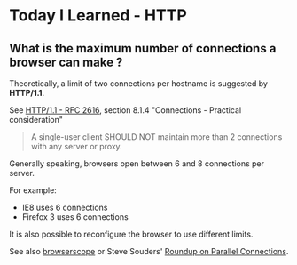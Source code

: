 # Today I Learned - HTTP

## What is the maximum number of connections a browser can make ?

Theoretically, a limit of two connections per hostname is suggested by **HTTP/1.1**.

See [HTTP/1.1 - RFC 2616](https://www.ietf.org/rfc/rfc2616.txt), section 8.1.4
"Connections - Practical consideration"

> A single-user client SHOULD NOT maintain more than 2 connections with any server or proxy.

Generally speaking, browsers open between 6 and 8 connections per server.

For example:

* IE8 uses 6 connections
* Firefox 3 uses 6 connections

It is also possible to reconfigure the browser to use different limits.

See also [browserscope](http://www.browserscope.org/?category=network) or
Steve Souders' [Roundup on Parallel Connections](http://www.stevesouders.com/blog/2008/03/20/roundup-on-parallel-connections/).
